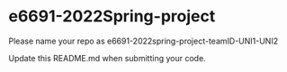 # e6691-2022Spring-project

Please name your repo as e6691-2022spring-project-teamID-UNI1-UNI2

Update this README.md when submitting your code.
